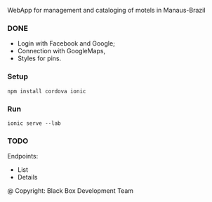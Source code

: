 WebApp for management and cataloging of motels in Manaus-Brazil

### DONE

- Login with Facebook and Google;
- Connection with GoogleMaps,
- Styles for pins.

### Setup

`npm install cordova ionic`

### Run

`ionic serve --lab`

### TODO

Endpoints:
- List
- Details


@ Copyright: Black Box Development Team
